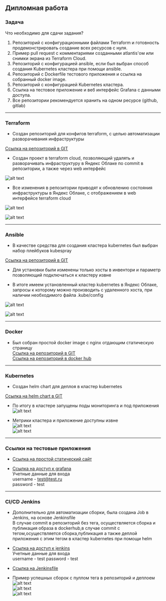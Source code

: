 ## Дипломная работа

### Задача

Что необходимо для сдачи задания?
1. Репозиторий с конфигурационными файлами Terraform и готовность продемонстрировать создание всех ресурсов с нуля.
2. Пример pull request с комментариями созданными atlantis'ом или снимки экрана из Terraform Cloud.
3. Репозиторий с конфигурацией ansible, если был выбран способ создания Kubernetes кластера при помощи ansible.
4. Репозиторий с Dockerfile тестового приложения и ссылка на собранный docker image.
5. Репозиторий с конфигурацией Kubernetes кластера.
6. Ссылка на тестовое приложение и веб интерфейс Grafana с данными доступа.
7. Все репозитории рекомендуется хранить на одном ресурсе (github, gitlab)  

---
### Terraform

* Cоздан репозиторий для конфигов terraform, с целью автоматизации разворачивания инфраструктуры

[Ссылка на репозиторий в GIT](https://github.com/skYth1an/diplom_terraform.git)  


* Cоздан проект в terraform cloud, позволяющий удалять и разворачивать инфраструктуру в Яндекс Облаке по commit в репозитории, а также через web интерфейс  

![alt text](/images/diplom_ter_1.JPG)  

* Все изменения в репозитории приводят к обновлению состояния инфраструктуры в Яндекс Облаке, с отображением в web интерфейсе terraform cloud  

![alt text](/images/diplom_ter_2.JPG)    

![alt text](/images/diplom_ter_3.JPG)   


___
### Ansible  

* В качестве средства для создания кластера kubernetes был выбран набор плейбуков kubespray  

[Ссылка на репозиторий в GIT](https://github.com/skYth1an/diplom_ansible)  

* Для установки были изменены только хосты в инвентори и параметр позволяющий подключаться к кластеру извне  

* В итоге имеем установленный кластер kubernetes в Яндекс Облаке, запросы к которому можно производить с удаленного хоста, при наличии необходимого файла .kube/config  
 
![alt text](/images/diplom_ansi_2.JPG)    

![alt text](/images/diplom_ansi_1.JPG)    


---
### Docker  

* Был собран простой docker image с nginx отдающим статическую страницу  
[Ссылка на репозиторий в GIT](https://github.com/skYth1an/diplom_app)  
[Ссылка на репозиторий в docker hub](https://hub.docker.com/r/skyth1an/myapp)    

---  
### Kubernetes  

* Создан helm chart для деплоя в кластер kubernetes  

[Ссылка на helm chart в GIT](https://github.com/skYth1an/diplom_kuber)  

* По итогу в кластере запущены поды мониторинга и под приложения  
![alt text](/images/diplom_kube_1.JPG)  

* Метрики кластера и приложение доступны извне  
![alt text](/images/diplom_kuber_1.JPG)  
![alt text](/images/diplom_kuber_2.JPG)    

---  
### Ссылки на тестовые приложения  

* [Ссылка на простой статический сайт](http://84.201.140.226:30003/)   
  

* [Ссылка на доступ к grafana](http://84.201.130.173:32000)   
Учетные данные для входа   
username - test@test.ru  
password - test  

---  
### CI/СD Jenkins  

* Дополнительно для автоматизации сборки, была создана Job в Jenkins, на основе Jenkinsfile  
В случае commit в репозиторий без тега, осуществляется сборка и публикация образа в dockerhub,в случае commit c тегом,осуществляется сборка,публикация а также деплой приложения с этим тегом в кластер kubernetes при помощи helm  
  

* [Ссылка на доступ к jenkins](http://84.201.155.173:8080)     
Учетные данные для входа   
username - test 
password - test   
  

* [Ссылка на Jenkinsfile](https://github.com/skYth1an/diplom_app/blob/main/Jenkinsfile)  
  

* Пример успешных сборок c пуллом тега в репозиторий и деплоем
![alt text](/images/diplom_jen_1.JPG)   
![alt text](/images/diplom_jen_2.JPG)   
![alt text](/images/diplom_jen_3.JPG) 









